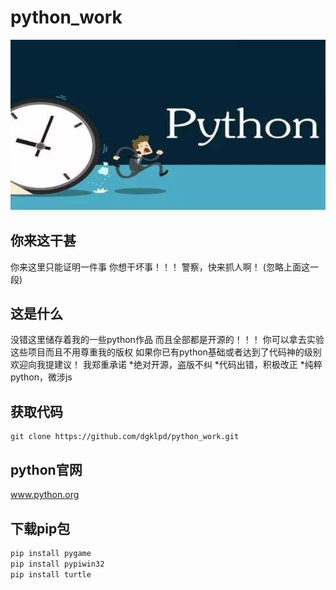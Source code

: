 # python_work
![](./images/timg.jpeg)
## 你来这干甚
你来这里只能证明一件事
你想干坏事！！！
警察，快来抓人啊！
(忽略上面这一段)


## 这是什么
没错这里储存着我的一些python作品
而且全部都是开源的！！！
你可以拿去实验这些项目而且不用尊重我的版权
如果你已有python基础或者达到了代码神的级别
欢迎向我提建议！
我郑重承诺
*绝对开源，盗版不纠
*代码出错，积极改正
*纯粹python，微涉js

## 获取代码
```shell
git clone https://github.com/dgklpd/python_work.git
```
## python官网
www.python.org

## 下载pip包
```python
pip install pygame
pip install pypiwin32
pip install turtle 
```
